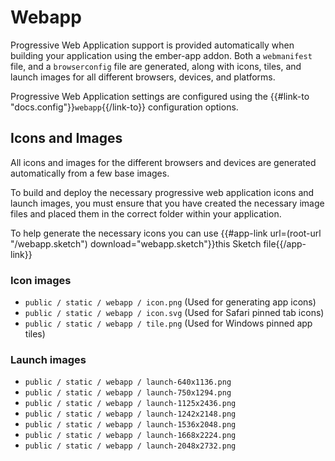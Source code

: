 # Webapp

Progressive Web Application support is provided automatically when building your application using the ember-app addon. Both a `webmanifest` file, and a `browserconfig` file are generated, along with icons, tiles, and launch images for all different browsers, devices, and platforms.

Progressive Web Application settings are configured using the {{#link-to "docs.config"}}`webapp`{{/link-to}} configuration options.

## Icons and Images

All icons and images for the different browsers and devices are generated automatically from a few base images.

To build and deploy the necessary progressive web application icons and launch images, you must ensure that you have created the necessary image files and placed them in the correct folder within your application.

To help generate the necessary icons you can use {{#app-link url=(root-url "/webapp.sketch") download="webapp.sketch"}}this Sketch file{{/app-link}}

### Icon images

- `public / static / webapp / icon.png` (Used for generating app icons)
- `public / static / webapp / icon.svg` (Used for Safari pinned tab icons)
- `public / static / webapp / tile.png` (Used for Windows pinned app tiles)

### Launch images

- `public / static / webapp / launch-640x1136.png`
- `public / static / webapp / launch-750x1294.png`
- `public / static / webapp / launch-1125x2436.png`
- `public / static / webapp / launch-1242x2148.png`
- `public / static / webapp / launch-1536x2048.png`
- `public / static / webapp / launch-1668x2224.png`
- `public / static / webapp / launch-2048x2732.png`

